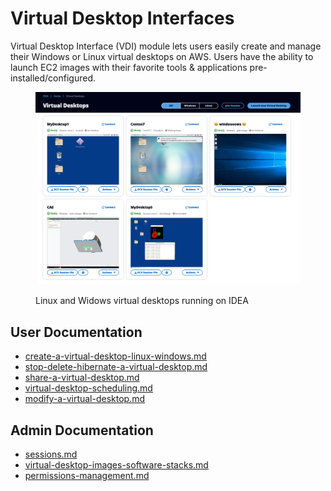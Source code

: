 # Virtual Desktop Interfaces

Virtual Desktop Interface (VDI) module lets users easily create and manage their Windows or Linux virtual desktops on AWS. Users have the ability to launch EC2 images with their favorite tools & applications pre-installed/configured.

<figure><img src="../../.gitbook/assets/mods_vdi_main.webp" alt=""><figcaption><p>Linux and Widows virtual desktops running on IDEA</p></figcaption></figure>

## User Documentation

* [create-a-virtual-desktop-linux-windows.md](user-documentation/create-a-virtual-desktop-linux-windows.md "mention")
* [stop-delete-hibernate-a-virtual-desktop.md](user-documentation/stop-delete-hibernate-a-virtual-desktop.md "mention")
* [share-a-virtual-desktop.md](user-documentation/share-a-virtual-desktop.md "mention")
* [virtual-desktop-scheduling.md](user-documentation/virtual-desktop-scheduling.md "mention")
* [modify-a-virtual-desktop.md](user-documentation/modify-a-virtual-desktop.md "mention")

## Admin Documentation

* [sessions.md](admin-documentation/sessions.md "mention")
* [virtual-desktop-images-software-stacks.md](admin-documentation/virtual-desktop-images-software-stacks.md "mention")
* [permissions-management.md](admin-documentation/permissions-management.md "mention")
